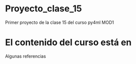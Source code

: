 # Proyecto_clase_15
Primer proyecto de la clase 15 del curso py4ml MOD1

# El contenido del curso está en

Algunas referencias
